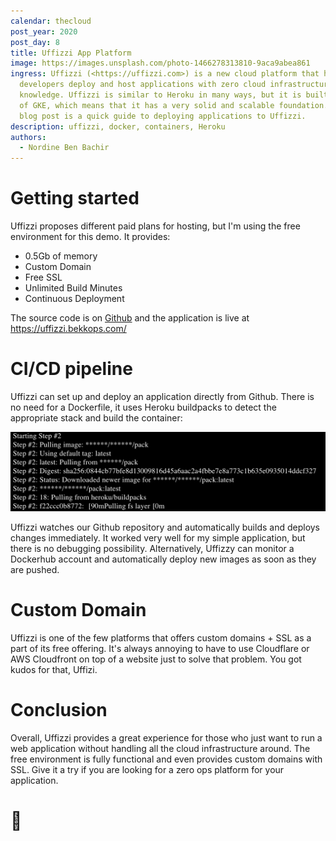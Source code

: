 ```yaml
---
calendar: thecloud
post_year: 2020
post_day: 8
title: Uffizzi App Platform
image: https://images.unsplash.com/photo-1466278313810-9aca9abea861
ingress: Uffizzi (<https://uffizzi.com>) is a new cloud platform that helps
  developers deploy and host applications with zero cloud infrastructure
  knowledge. Uffizzi is similar to Heroku in many ways, but it is built on top
  of GKE, which means that it has a very solid and scalable foundation. This
  blog post is a quick guide to deploying applications to Uffizzi.
description: uffizzi, docker, containers, Heroku
authors:
  - Nordine Ben Bachir
---
```

# Getting started

Uffizzi proposes different paid plans for hosting, but I'm using the free environment for this demo. It provides:

* 0.5Gb of memory
* Custom Domain
* Free SSL
* Unlimited Build Minutes
* Continuous Deployment

The source code is on [Github](https://github.com/nordineb/Uffizzi-demo) and the application is live at <https://uffizzi.bekkops.com/>

# CI/CD pipeline

Uffizzi can set up and deploy an application directly from Github. There is no need for a Dockerfile, it uses Heroku buildpacks to detect the appropriate stack and build the container:

<img src="https://github.com/nordineb/Uffizzi-demo/blob/main/images/buildpacks.png?raw=true" alt="build-log" width="600"/>

Uffizzi watches our Github repository and automatically builds and deploys changes immediately. It worked very well for my simple application, but there is no debugging possibility. Alternatively, Uffizzy can monitor a Dockerhub account and automatically deploy new images as soon as they are pushed.

# Custom Domain

Uffizzi is one of the few platforms that offers custom domains + SSL as a part of its free offering. It's always annoying to have to use Cloudflare or AWS Cloudfront on top of a website just to solve that problem. You got kudos for that, Uffizi.

# Conclusion

Overall, Uffizzi provides a great experience for those who just want to run a web application without handling all the cloud infrastructure around. The free environment is fully functional and even provides custom domains with SSL. Give it a try if you are looking for a zero ops platform for your application.

# 👋